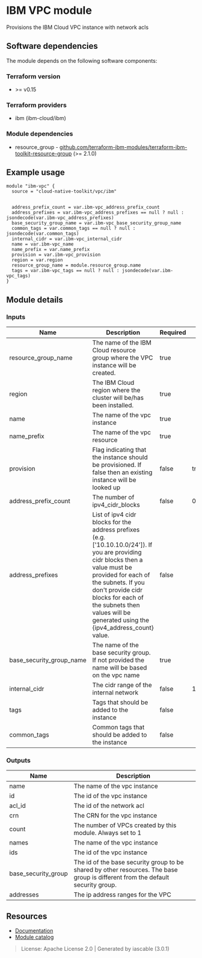 # IBM VPC module

Provisions the IBM Cloud VPC instance with network acls


## Software dependencies

The module depends on the following software components:

### Terraform version

- \>= v0.15

### Terraform providers


- ibm (ibm-cloud/ibm)

### Module dependencies


- resource_group - [github.com/terraform-ibm-modules/terraform-ibm-toolkit-resource-group](https://github.com/terraform-ibm-modules/terraform-ibm-toolkit-resource-group) (>= 2.1.0)

## Example usage

```hcl
module "ibm-vpc" {
  source = "cloud-native-toolkit/vpc/ibm"


  address_prefix_count = var.ibm-vpc_address_prefix_count
  address_prefixes = var.ibm-vpc_address_prefixes == null ? null : jsondecode(var.ibm-vpc_address_prefixes)
  base_security_group_name = var.ibm-vpc_base_security_group_name
  common_tags = var.common_tags == null ? null : jsondecode(var.common_tags)
  internal_cidr = var.ibm-vpc_internal_cidr
  name = var.ibm-vpc_name
  name_prefix = var.name_prefix
  provision = var.ibm-vpc_provision
  region = var.region
  resource_group_name = module.resource_group.name
  tags = var.ibm-vpc_tags == null ? null : jsondecode(var.ibm-vpc_tags)
}

```

## Module details

### Inputs

| Name | Description | Required | Default | Source |
|------|-------------|---------|----------|--------|
| resource_group_name | The name of the IBM Cloud resource group where the VPC instance will be created. | true |  | resource_group.name |
| region | The IBM Cloud region where the cluster will be/has been installed. | true |  |  |
| name | The name of the vpc instance | true |  |  |
| name_prefix | The name of the vpc resource | true |  |  |
| provision | Flag indicating that the instance should be provisioned. If false then an existing instance will be looked up | false | true |  |
| address_prefix_count | The number of ipv4_cidr_blocks | false | 0 |  |
| address_prefixes | List of ipv4 cidr blocks for the address prefixes (e.g. ['10.10.10.0/24']). If you are providing cidr blocks then a value must be provided for each of the subnets. If you don't provide cidr blocks for each of the subnets then values will be generated using the {ipv4_address_count} value. | false |  |  |
| base_security_group_name | The name of the base security group. If not provided the name will be based on the vpc name | true |  |  |
| internal_cidr | The cidr range of the internal network | false | 10.0.0.0/8 |  |
| tags | Tags that should be added to the instance | false |  |  |
| common_tags | Common tags that should be added to the instance | false |  |  |

### Outputs

| Name | Description |
|------|-------------|
| name | The name of the vpc instance |
| id | The id of the vpc instance |
| acl_id | The id of the network acl |
| crn | The CRN for the vpc instance |
| count | The number of VPCs created by this module. Always set to 1 |
| names | The name of the vpc instance |
| ids | The id of the vpc instance |
| base_security_group | The id of the base security group to be shared by other resources. The base group is different from the default security group. |
| addresses | The ip address ranges for the VPC |

## Resources

- [Documentation](https://operate.cloudnativetoolkit.dev)
- [Module catalog](https://modules.cloudnativetoolkit.dev)

> License: Apache License 2.0 | Generated by iascable (3.0.1)
